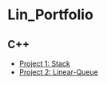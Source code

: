 # Lin_Portfolio

## C++ 
*   [Project 1: Stack](https://github.com/xlin54/Stack)
*   [Project 2: Linear-Queue](https://github.com/xlin54/Linear-Queue)

